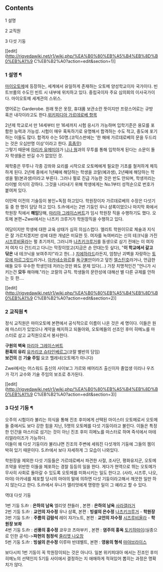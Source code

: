 ## Contents

    

1 설명

2 교직원

3 다섯 기둥

[[edit](http://rigvedawiki.net/r1/wiki.php/%EA%B0%80%EB%A5%B4%EB%8D%B0%EB%A1%9
C%EB%B2%A0?action=edit&section=1)]

### 1 설명 ¶

  

[마이오토메](%EB%A7%88%EC%9D%B4%EC%98%A4%ED%86%A0%EB%A9%94.md)에 등장하는, 세계에서 유일하게
존재하는 오토메 양성학교이자 국가이다. 빈트브룸의 수도인 빈트 시 내부에 위치하고 있다. 중립국이자 주요 심의회의 이사국가이다. 마이오토메
세계관의 스위스.

  

영어로는 Garderobe. 원래 뜻은 옷장, 휴대품 보관소란 뜻이지만 프랑스어로는 규방 혹은 내각이라고도 한다.[위키피디아 가르데로베
항목](http://en.wikipedia.org/wiki/Garderobe)

  

2년제 학교로서 만 14세부터 만 16세까지 시험 응시가 가능하며 입학기준은 용모를 포함한 능력과 가능성. 시험이 매우 혹독하기로 유명해서
합격하는 수도 적고, 중도에 포기하는 이들도 많다. 합격자 수는 50명.(코믹스판에는 '한 해에 가르데로베의 문을 두드리는 것은 오십만명
이상'이라고 한다. [흠좀무](%ED%9D%A0%EC%A2%80%EB%AC%B4.md))  
그렇기 때문에 [아리카 유메미야](%EC%95%84%EB%A6%AC%EC%B9%B4%20%EC%9C%A0%EB%A9%94%EB%AF%B8%EC%95%BC.md)가 [니나 웡](%EB%8B%88%EB%82%98%20%EC%9B%A1.md)과의 무투를 통해 입학하게 된다는
소문이 돌자 학생들은 반길 수가 없었던 것.

  

재학중은 무투나 각종 강좌와 요리를 시작으로 오토메에게 필요한 기초를 철저하게 체득하게 된다. 2년제 중에서 1년째에 해당하는 학생을
코랄(예과생), 2년째에 해당하는 학생을 펄(본과생)이라고 부른다. 그러나 펄로 진급 가능한 것은 반도 안되며, 학생끼리는 라이벌 의식이
강하다. 그것을 나타내기 위해 학생에게는 No.1부터 성적순으로 번호가 붙여져 있다.

  

이민력 이전의 기술등이 봉인+독점 하고있다. 학원장이자 가르데로베의 수장은 다섯기둥 중 한 명이 담당 하고 있다. S.ifr에서는 2번
기둥인 우나 샴록이었으나 마지막 화에서 학원장 직에서 **해임**당해, [마리아 그레이스버트](%EB%A7%88%EB%A6%AC%EC%95%84%20%EA%B7%B8%EB%A0%88%EC%9D%B4%EC%8A%A4%EB%B2%84%ED%8A%B8.md)가 임시 학원장 직을
수행하기도 했다. 오토메 본편~Zwei에서는 나츠키 크루거가 학원장직을 수행하고 있다.

  

여담이지만 학생에 대한 교육 상태가 심히 의심스럽다. 엘리트 학원이므로 체술과 지식은 잘 가르치겠지만 성에 대한 개념은 미묘한 듯. 여자를
녹여버리는 신의 테크닉을 가진 [시즈루비올라](%EC%8B%9C%EC%A6%88%EB%A3%A8%20%EB%B9%84%EC%98%AC%EB%9D%BC.md)는 펄 초기까지,
그러니까 [나츠키크루거](%EB%82%98%EC%B8%A0%ED%82%A4%20%ED%81%AC%EB%A3%A8%EA%B1%B0.md)를 동생으로 삼기
전에는 이 여자 저 여자 다 건드리고 다니는 막장이었고(지금은 손 안대는듯 싶다), "**이 학교에서 갈고 닦은** 내 테크닉을
보여주지!"라고 한(…) [치에하라드](%EC%B9%98%EC%97%90%20%ED%95%98%EB%9D%BC%EB%93%9C.md)라든지, 엄청난 괴벽을 자랑하는
[토모에 마르그릿드](%ED%86%A0%EB%AA%A8%EC%97%90%20%EB%A7%88%EB%A5%B4%EA%B7%B8%EB%A6%BF%EB%93%9C.md)라거나, [아카네소와르](%EC%95%84%EC%B9%B4%EB%84%A4%20%EC%86%8C%EC%99%80%EB%A5%B4.md)를
[욕구불만](%EC%9A%95%EA%B5%AC%EB%B6%88%EB%A7%8C.md)이라고 덮친 [엘스틴호](%EC%97%98%EC%8A%A4%ED%8B%B4%20%ED%98%B8.md)라거나, 언급한 얘들 모두 우수한 학생인데 저러는것만
봐도 문제 있다(…) 가장 치명적인건 "언니가 시키는건 **모두** 해야해."라는 코랄의 규칙. 학생들의 문란성에 대해선 별 다른 규제를
안하는 듯 한….

  

[[edit](http://rigvedawiki.net/r1/wiki.php/%EA%B0%80%EB%A5%B4%EB%8D%B0%EB%A1%9
C%EB%B2%A0?action=edit&section=2)]

### 2 교직원 ¶

  

정식 교직원은 마이오토메 본편에서 공식적으로 이름이 나온 것은 세 명이다. 이들은 원래 마스터가 있었으나 계약을 해지하고 되돌아와,
오토메들의 선조인 후미 히메노를 마스터로 삼고 교직원으로서 봉사한다.

  

**구원의 벽옥** [마리아 그레이스버트](%EB%A7%88%EB%A6%AC%EC%95%84%20%EA%B7%B8%EB%A0%88%EC%9D%B4%EC%8A%A4%EB%B2%84%ED%8A%B8.md)  
**환혹의 유리** [유카리코 슈타인베르그](%EC%9C%A0%EC%B9%B4%EB%A6%AC%EC%BD%94%20%EC%8A%88%ED%83%80%EC%9D%B8%EB%B2%A0%EB%A5%B4%EA%B7%B8.md)(코랄 별반의 담임)  
**보건의** 겸 **기술 주임** 요코 헬레네(오토메가 아니다)

  

Zwei에서는 어스워드 출신의 사이보그 가르와 에어리즈 출신이자 졸업생 이리나 우즈가 각기 교수와 기술 주임의 보조로 추가된다.

[[edit](http://rigvedawiki.net/r1/wiki.php/%EA%B0%80%EB%A5%B4%EB%8D%B0%EB%A1%9
C%EB%B2%A0?action=edit&section=3)]

### 3 다섯 기둥 ¶

  

오주의 시험이라 불리는 의식을 통해 진조 후미에게 선택된 마이스터 오토메로서 오토메들 중에서도 보다 강한 힘을 지닌, 5명의 오토메를 다섯
기둥이라고 불린다. 이들은 특정한 인간을 마스터로 섬기는 것이 아닌 진조 후미 히메노를 마스터로 하며 즉석에서 마테리얼라이즈가 가능하다.  
이들이 왜 다섯 기둥이라 불리냐면 진조의 주변에 세워진 다섯개의 기둥에 그들의 젬이 박혀 있기 때문이다. S.ifr에서 보다 자세하게 그
모습이 나와있다.

  

학원장을 제외한 다섯 기둥들은 가르데로베서 파견한 사절, 조사단, 평화유지군, 오토메 조약을 위반한 이들을 체포하는 경찰 등등의 일을 한다.
게다가 현역으로 뛰는 오토메가 무사히 사회로 돌아갈 수 있도록 오토메를 미화시키는 일도 한다고. (사라, 시즈루, 나오, 마야) 아카네를
체포할 당시의 마야의 말에 의하면 다섯 기둥이라고해서 깨끗한 일만 하지 않는다고 한다. S.ifr에서 우나가 엘리엇에게 명령한 일이 그
예라고 할 수 있다.

  

역대 다섯 기둥

  

1번 기둥 S.ifr : **은하의 남옥** 엘리엇 챤들러 , 본편 : **은하의 남옥** [사라갤러거](%EC%82%AC%EB%9D%BC%20%EA%B0%A4%EB%9F%AC%EA%B1%B0.md)  
2번 기둥 S.ifr : **교언의 자수정** 우나 샴록, 본편 : **빙설의 은수정** [나츠키크루거](%EB%82%98%EC%B8%A0%ED%82%A4%20%ED%81%AC%EB%A3%A8%EA%B1%B0.md) \-
**학원장**  
3번 기둥 S.ifr : **주름의 감람석** 레이 쟈가노트, 본편 : **교언의 자수정** [시즈루비올라](%EC%8B%9C%EC%A6%88%EB%A3%A8%20%EB%B9%84%EC%98%AC%EB%9D%BC.md) \- **학원장
보좌**  
4번 기둥 S.ifr : **선풍의 홍수정** 쿄우코 츠마부키 , 본편 : **염주의 홍옥** [토키하마이](%ED%86%A0%ED%82%A4%ED%95%98%20%EB%A7%88%EC%9D%B4.md)(실종으로 인한 공석)->**파현의
첨정석** [줄리엣 나오창](%EC%A4%84%EB%A6%AC%EC%97%A3%20%EB%82%98%EC%98%A4%20%EC%B0%BD.md)  
5번 기둥 S.ifr : **빙설의 은수정** 이루마 반데벨트, 본편 : **영용의 형석** [마야브라이스](%EB%A7%88%EC%95%BC%20%EB%B8%8C%EB%9D%BC%EC%9D%B4%EC%8A%A4.md)

  

보다시피 1번 기둥이 꼭 학원장이되는 것은 아니다. 일본 위키피대아 에서는 진조인 후미 히메노의 선택인지 5기둥 사이에서 결정하는 지
애매하게 적혀있어 뽑히는 과정은 명확치가 않다.

